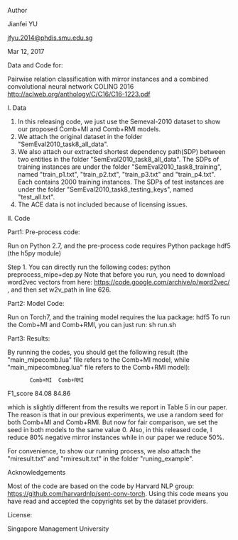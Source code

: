 Author

Jianfei YU

jfyu.2014@phdis.smu.edu.sg

Mar 12, 2017

Data and Code for:

Pairwise relation classification with mirror instances and a combined convolutional neural network
COLING 2016
http://aclweb.org/anthology/C/C16/C16-1223.pdf

I. Data

1. In this releasing code, we just use the Semeval-2010 dataset to show our proposed Comb+MI and Comb+RMI models.
2. We attach the original dataset in the folder "SemEval2010_task8_all_data".
3. We also attach our extracted shortest dependency path(SDP) between two entities in the folder "SemEval2010_task8_all_data".
   The SDPs of training instances are under the folder "SemEval2010_task8_training", named "train_p1.txt", "train_p2.txt", "train_p3.txt" and "train_p4.txt". Each contains 2000 training instances.
   The SDPs of test instances are under the folder "SemEval2010_task8_testing_keys", named "test_all.txt".
4. The ACE data is not included because of licensing issues.

II. Code

Part1: Pre-process code: 

Run on Python 2.7, and the pre-process code requires Python package hdf5 (the h5py module)

Step 1. You can directly run the following codes:
python preprocess_mipe+dep.py
Note that before you run, you need to download word2vec vectors from here: https://code.google.com/archive/p/word2vec/  , and then set w2v_path in line 626.


Part2: Model Code:

Run on Torch7, and the training model requires the lua package: hdf5
To run the Comb+MI and Comb+RMI, you can just run:
sh run.sh

Part3: Results:

By running the codes, you should get the following result (the "main_mipecomb.lua" file refers to the Comb+MI model, while "main_mipecombneg.lua" file refers to the Comb+RMI model):

	       Comb+MI	Comb+RMI
	       
F1_score        84.08	  84.86

which is slightly different from the results we report in Table 5 in our paper. 
The reason is that in our previous experiments, we use a random seed for both Comb+MI and Comb+RMI. 
But now for fair comparison, we set the seed in both models to the same value 0.
Also, in this released code, I reduce 80% negative mirror instances while in our paper we reduce 50%. 


For convenience, to show our running process, we also attach the "miresult.txt" and "rmiresult.txt" in the folder "runing_example".


Acknowledgements

Most of the code are based on the code by Harvard NLP group: https://github.com/harvardnlp/sent-conv-torch.
Using this code means you have read and accepted the copyrights set by the dataset providers.

License:

Singapore Management University
